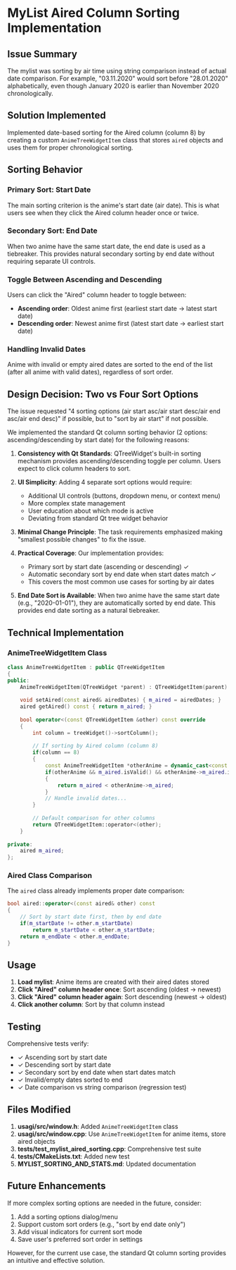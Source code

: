 # MyList Aired Column Sorting Implementation

## Issue Summary
The mylist was sorting by air time using string comparison instead of actual date comparison. For example, "03.11.2020" would sort before "28.01.2020" alphabetically, even though January 2020 is earlier than November 2020 chronologically.

## Solution Implemented
Implemented date-based sorting for the Aired column (column 8) by creating a custom `AnimeTreeWidgetItem` class that stores `aired` objects and uses them for proper chronological sorting.

## Sorting Behavior

### Primary Sort: Start Date
The main sorting criterion is the anime's start date (air date). This is what users see when they click the Aired column header once or twice.

### Secondary Sort: End Date  
When two anime have the same start date, the end date is used as a tiebreaker. This provides natural secondary sorting by end date without requiring separate UI controls.

### Toggle Between Ascending and Descending
Users can click the "Aired" column header to toggle between:
- **Ascending order**: Oldest anime first (earliest start date → latest start date)
- **Descending order**: Newest anime first (latest start date → earliest start date)

### Handling Invalid Dates
Anime with invalid or empty aired dates are sorted to the end of the list (after all anime with valid dates), regardless of sort order.

## Design Decision: Two vs Four Sort Options

The issue requested "4 sorting options (air start asc/air start desc/air end asc/air end desc)" if possible, but to "sort by air start" if not possible.

We implemented the standard Qt column sorting behavior (2 options: ascending/descending by start date) for the following reasons:

1. **Consistency with Qt Standards**: QTreeWidget's built-in sorting mechanism provides ascending/descending toggle per column. Users expect to click column headers to sort.

2. **UI Simplicity**: Adding 4 separate sort options would require:
   - Additional UI controls (buttons, dropdown menu, or context menu)
   - More complex state management
   - User education about which mode is active
   - Deviating from standard Qt tree widget behavior

3. **Minimal Change Principle**: The task requirements emphasized making "smallest possible changes" to fix the issue.

4. **Practical Coverage**: Our implementation provides:
   - Primary sort by start date (ascending or descending) ✓
   - Automatic secondary sort by end date when start dates match ✓
   - This covers the most common use cases for sorting by air dates

5. **End Date Sort is Available**: When two anime have the same start date (e.g., "2020-01-01"), they are automatically sorted by end date. This provides end date sorting as a natural tiebreaker.

## Technical Implementation

### AnimeTreeWidgetItem Class
```cpp
class AnimeTreeWidgetItem : public QTreeWidgetItem
{
public:
    AnimeTreeWidgetItem(QTreeWidget *parent) : QTreeWidgetItem(parent) {}
    
    void setAired(const aired& airedDates) { m_aired = airedDates; }
    aired getAired() const { return m_aired; }
    
    bool operator<(const QTreeWidgetItem &other) const override
    {
        int column = treeWidget()->sortColumn();
        
        // If sorting by Aired column (column 8)
        if(column == 8)
        {
            const AnimeTreeWidgetItem *otherAnime = dynamic_cast<const AnimeTreeWidgetItem*>(&other);
            if(otherAnime && m_aired.isValid() && otherAnime->m_aired.isValid())
            {
                return m_aired < otherAnime->m_aired;
            }
            // Handle invalid dates...
        }
        
        // Default comparison for other columns
        return QTreeWidgetItem::operator<(other);
    }
    
private:
    aired m_aired;
};
```

### Aired Class Comparison
The `aired` class already implements proper date comparison:
```cpp
bool aired::operator<(const aired& other) const
{
    // Sort by start date first, then by end date
    if(m_startDate != other.m_startDate)
        return m_startDate < other.m_startDate;
    return m_endDate < other.m_endDate;
}
```

## Usage

1. **Load mylist**: Anime items are created with their aired dates stored
2. **Click "Aired" column header once**: Sort ascending (oldest → newest)
3. **Click "Aired" column header again**: Sort descending (newest → oldest)
4. **Click another column**: Sort by that column instead

## Testing

Comprehensive tests verify:
- ✓ Ascending sort by start date
- ✓ Descending sort by start date  
- ✓ Secondary sort by end date when start dates match
- ✓ Invalid/empty dates sorted to end
- ✓ Date comparison vs string comparison (regression test)

## Files Modified

1. **usagi/src/window.h**: Added `AnimeTreeWidgetItem` class
2. **usagi/src/window.cpp**: Use `AnimeTreeWidgetItem` for anime items, store aired objects
3. **tests/test_mylist_aired_sorting.cpp**: Comprehensive test suite
4. **tests/CMakeLists.txt**: Added new test
5. **MYLIST_SORTING_AND_STATS.md**: Updated documentation

## Future Enhancements

If more complex sorting options are needed in the future, consider:
1. Add a sorting options dialog/menu
2. Support custom sort orders (e.g., "sort by end date only")
3. Add visual indicators for current sort mode
4. Save user's preferred sort order in settings

However, for the current use case, the standard Qt column sorting provides an intuitive and effective solution.
